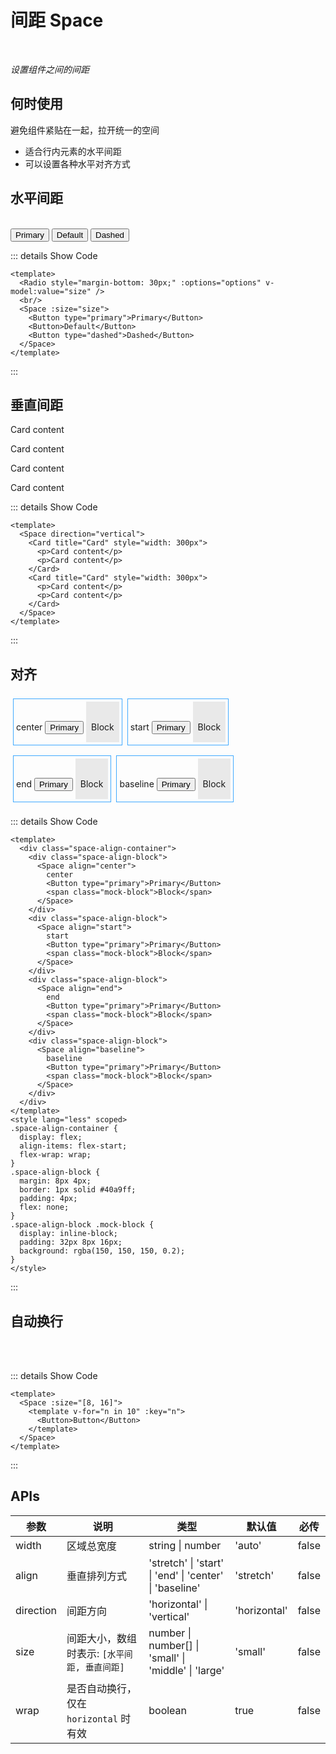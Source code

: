 # 间距 Space

<br/>

*设置组件之间的间距*

## 何时使用

避免组件紧贴在一起，拉开统一的空间

- 适合行内元素的水平间距
- 可以设置各种水平对齐方式

<script setup lang="ts">
import { ref } from 'vue'
const options = ref([
      {
        label: 'small',
        value: 'small'
      },
      {
        label: 'middle',
        value: 'middle',
      },
      {
        label: 'large',
        value: 'large'
      }
    ])
const size = ref('small')
</script>

## 水平间距

<Radio style="margin-bottom: 30px;" :options="options" v-model:value="size" />
<br/>
<Space :size="size">
  <Button type="primary">Primary</Button>
  <Button>Default</Button>
  <Button type="dashed">Dashed</Button>
</Space>

::: details Show Code

```vue
<template>
  <Radio style="margin-bottom: 30px;" :options="options" v-model:value="size" />
  <br/>
  <Space :size="size">
    <Button type="primary">Primary</Button>
    <Button>Default</Button>
    <Button type="dashed">Dashed</Button>
  </Space>
</template>
```

:::

## 垂直间距

<Space direction="vertical">
  <Card title="Card" style="width: 300px">
    <p>Card content</p>
    <p>Card content</p>
  </Card>
  <Card title="Card" style="width: 300px">
    <p>Card content</p>
    <p>Card content</p>
  </Card>
</Space>

::: details Show Code

```vue
<template>
  <Space direction="vertical">
    <Card title="Card" style="width: 300px">
      <p>Card content</p>
      <p>Card content</p>
    </Card>
    <Card title="Card" style="width: 300px">
      <p>Card content</p>
      <p>Card content</p>
    </Card>
  </Space>
</template>
```

:::

## 对齐

<div class="space-align-container">
  <div class="space-align-block">
    <Space align="center">
      center
      <Button type="primary">Primary</Button>
      <span class="mock-block">Block</span>
    </Space>
  </div>
  <div class="space-align-block">
    <Space align="start">
      start
      <Button type="primary">Primary</Button>
      <span class="mock-block">Block</span>
    </Space>
  </div>
  <div class="space-align-block">
    <Space align="end">
      end
      <Button type="primary">Primary</Button>
      <span class="mock-block">Block</span>
    </Space>
  </div>
  <div class="space-align-block">
    <Space align="baseline">
      baseline
      <Button type="primary">Primary</Button>
      <span class="mock-block">Block</span>
    </Space>
  </div>
</div>

<style lang="less" scoped>
.space-align-container {
  display: flex;
  align-items: flex-start;
  flex-wrap: wrap;
}
.space-align-block {
  margin: 8px 4px;
  border: 1px solid #40a9ff;
  padding: 4px;
  flex: none;
}
.space-align-block .mock-block {
  display: inline-block;
  padding: 32px 8px 16px;
  background: rgba(150, 150, 150, 0.2);
}
</style>

::: details Show Code

```vue
<template>
  <div class="space-align-container">
    <div class="space-align-block">
      <Space align="center">
        center
        <Button type="primary">Primary</Button>
        <span class="mock-block">Block</span>
      </Space>
    </div>
    <div class="space-align-block">
      <Space align="start">
        start
        <Button type="primary">Primary</Button>
        <span class="mock-block">Block</span>
      </Space>
    </div>
    <div class="space-align-block">
      <Space align="end">
        end
        <Button type="primary">Primary</Button>
        <span class="mock-block">Block</span>
      </Space>
    </div>
    <div class="space-align-block">
      <Space align="baseline">
        baseline
        <Button type="primary">Primary</Button>
        <span class="mock-block">Block</span>
      </Space>
    </div>
  </div>
</template>
<style lang="less" scoped>
.space-align-container {
  display: flex;
  align-items: flex-start;
  flex-wrap: wrap;
}
.space-align-block {
  margin: 8px 4px;
  border: 1px solid #40a9ff;
  padding: 4px;
  flex: none;
}
.space-align-block .mock-block {
  display: inline-block;
  padding: 32px 8px 16px;
  background: rgba(150, 150, 150, 0.2);
}
</style>
```

:::

## 自动换行

<Space :size="[8, 16]">
  <template v-for="n in 10" :key="n">
    <Button>Button</Button>
  </template>
</Space>

<br/><br/>

::: details Show Code

```vue
<template>
  <Space :size="[8, 16]">
    <template v-for="n in 10" :key="n">
      <Button>Button</Button>
    </template>
  </Space>
</template>
```

:::

## APIs

参数 | 说明 | 类型 | 默认值 | 必传
-- | -- | -- | -- | --
width | 区域总宽度 | string &#124; number | 'auto' | false
align | 垂直排列方式 | 'stretch' &#124; 'start' &#124; 'end' &#124; 'center' &#124; 'baseline' | 'stretch' | false
direction | 间距方向 | 'horizontal' &#124; 'vertical' | 'horizontal' | false
size | 间距大小，数组时表示: `[水平间距, 垂直间距]` | number &#124; number[] &#124; 'small' &#124; 'middle' &#124; 'large' | 'small' | false
wrap | 是否自动换行，仅在 `horizontal` 时有效 | boolean | true | false
